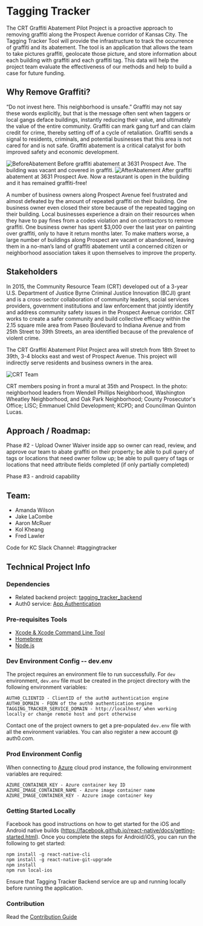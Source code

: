 # Tagging Tracker
The CRT Graffiti Abatement Pilot Project is a proactive approach to removing graffiti along the Prospect Avenue corridor of Kansas City. The Tagging Tracker Tool will provide the infrastructure to track the occurrence of graffiti and its abatement. The tool is an application that allows the team to take pictures graffiti, geolocate those picture, and store information about each building with graffiti and each graffiti tag. This data will help the project team evaluate the effectiveness of our methods and help to build a case for future funding.

## Why Remove Graffiti?
“Do not invest here. This neighborhood is unsafe.” Graffiti may not say these words explicitly, but that is the message often sent when taggers or local gangs deface buildings, instantly reducing their value, and ultimately the value of the entire community. Graffiti can mark gang turf and can claim credit for crime, thereby setting off of a cycle of retaliation. Graffiti sends a signal to residents, criminals, and potential businesses that this area is not cared for and is not safe. Graffiti abatement is a critical catalyst for both improved safety and economic development.


![BeforeAbatement](https://user-images.githubusercontent.com/22461039/41262100-968156ea-6da4-11e8-9f9b-e6a5b3790137.jpeg)
Before graffiti abatement at 3631 Prospect Ave. The building was vacant and covered in graffiti.
![AfterAbatement](https://user-images.githubusercontent.com/22461039/41262101-968f2c16-6da4-11e8-8d5c-fe9b730a1e13.jpeg)
After graffiti abatement at 3631 Prospect Ave. Now a restaurant is open in the building and it has remained graffiti-free!

A number of business owners along Prospect Avenue feel frustrated and almost defeated by the amount of repeated graffiti on their building. One business owner even closed their store because of the repeated tagging on their building. Local businesses experience a drain on their resources when they have to pay fines from a codes violation and on contractors to remove graffiti. One business owner has spent $3,000 over the last year on painting over graffiti, only to have it return months later. To make matters worse, a large number of buildings along Prospect are vacant or abandoned, leaving them in a no-man’s land of graffiti abatement until a concerned citizen or neighborhood association takes it upon themselves to improve the property.

## Stakeholders
In 2015, the Community Resource Team (CRT) developed out of a 3-year U.S. Department of Justice Byrne Criminal Justice Innovation (BCJI) grant and is a cross-sector collaboration of community leaders, social services providers, government institutions and law enforcement that jointly identify and address community safety issues in the Prospect Avenue corridor. CRT works to create a safer community and build collective efficacy within the 2.15 square mile area from Paseo Boulevard to Indiana Avenue and from 25th Street to 39th Streets, an area identified because of the prevalence of violent crime.

The CRT Graffiti Abatement Pilot Project area will stretch from 18th Street to 39th, 3-4 blocks east and west of Prospect Avenue. This project will indirectly serve residents and business owners in the area.

![CRT Team](https://user-images.githubusercontent.com/22461039/41263286-86d6d916-6dab-11e8-9570-2617297ea2e0.jpg)

CRT members posing in front a mural at 35th and Prospect. In the photo: neighborhood leaders from Wendell Phillips Neighborhood, Washington Wheatley Neighborhood, and Oak Park Neighborhood; County Prosecutor's Office; LISC; Emmanuel Child Development; KCPD; and Councilman Quinton Lucas.

## Approach / Roadmap:


Phase #2 - Upload Owner Waiver inside app so owner can read, review, and approve our team to abate graffiti on their property; be able to pull query of tags or locations that need owner follow up; be able to pull query of tags or locations that need attribute fields completed (if only partially completed)

Phase #3 - android capability

## Team:
* Amanda Wilson
* Jake LaCombe
* Aaron McRuer
* Kol Kheang
* Fred Lawler

Code for KC Slack Channel: #taggingtracker


## Technical Project Info

### Dependencies

- Related backend project: [tagging_tracker_backend](https://github.com/codeforkansascity/tagging_tracker_backend)
- Auth0 service: [App Authentication](https://auth0.com/)

### Pre-requisites Tools

- [Xcode & Xcode Command Line Tool](https://developer.apple.com/xcode/)
- [Homebrew](https://brew.sh/)
- [Node.js](https://nodejs.org/en/download/)

### Dev Environment Config -- dev.env

The project requires an environment file to run successfully.  For `dev` environment, `dev.env` file must be created in the project directory with the following environment variables:

```
AUTH0_CLIENTID - ClientID of the auth0 authentication engine
AUTH0_DOMAIN - FQDN of the auth0 authentication engine
TAGGING_TRACKER_SERVICE_DOMAIN - http://localhost/ when working locally or change remote host and port otherwise
```

Contact one of the project owners to get a pre-populated `dev.env` file with all the environment variables. You can also register a new account @ auth0.com.

### Prod Environment Config

When connecting to [Azure](https://portal.azure.com) cloud prod instance, the following environment variables are required:

```
AZURE_CONTAINER_KEY - Azure container key ID
AZURE_IMAGE_CONTAINER_NAME - Azure image container name
AZURE_IMAGE_CONTAINER_KEY - Azzure image container key
```

### Getting Started Locally

Facebook has good instructions on how to get started for the iOS and Android native builds (https://facebook.github.io/react-native/docs/getting-started.html). Once you complete the steps for Android/iOS, you can run the following to get started:

```
npm install -g react-native-cli
npm install -g react-native-git-upgrade
npm install
npm run local-ios
```

Ensure that Tagging Tracker Backend service are up and running locally before running the application.

### Contribution

Read the [Contribution Guide](documentation/contribution.md)
